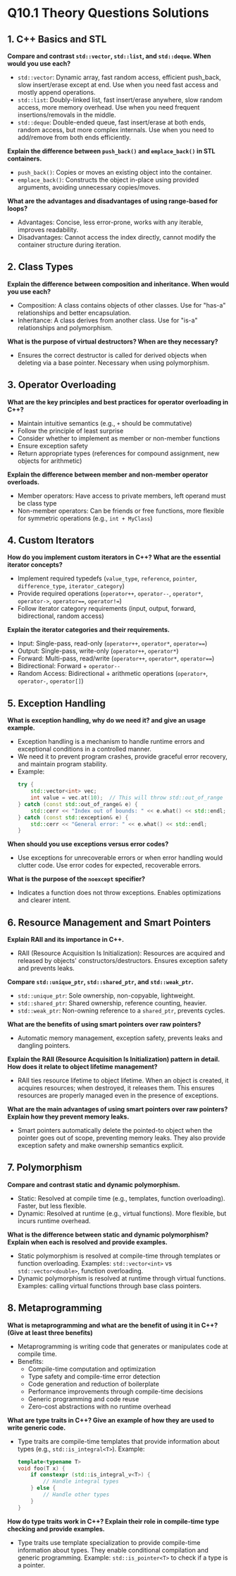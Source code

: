 # Q10.1 Theory Questions Solutions

## 1. C++ Basics and STL

**Compare and contrast `std::vector`, `std::list`, and `std::deque`. When would you use each?**
- `std::vector`: Dynamic array, fast random access, efficient push_back, slow insert/erase except at end. Use when you need fast access and mostly append operations.
- `std::list`: Doubly-linked list, fast insert/erase anywhere, slow random access, more memory overhead. Use when you need frequent insertions/removals in the middle.
- `std::deque`: Double-ended queue, fast insert/erase at both ends, random access, but more complex internals. Use when you need to add/remove from both ends efficiently.

**Explain the difference between `push_back()` and `emplace_back()` in STL containers.**
- `push_back()`: Copies or moves an existing object into the container.
- `emplace_back()`: Constructs the object in-place using provided arguments, avoiding unnecessary copies/moves.

**What are the advantages and disadvantages of using range-based for loops?**
- Advantages: Concise, less error-prone, works with any iterable, improves readability.
- Disadvantages: Cannot access the index directly, cannot modify the container structure during iteration.

## 2. Class Types

**Explain the difference between composition and inheritance. When would you use each?**
- Composition: A class contains objects of other classes. Use for "has-a" relationships and better encapsulation.
- Inheritance: A class derives from another class. Use for "is-a" relationships and polymorphism.

**What is the purpose of virtual destructors? When are they necessary?**
- Ensures the correct destructor is called for derived objects when deleting via a base pointer. Necessary when using polymorphism.

## 3. Operator Overloading

**What are the key principles and best practices for operator overloading in C++?**
- Maintain intuitive semantics (e.g., `+` should be commutative)
- Follow the principle of least surprise
- Consider whether to implement as member or non-member functions
- Ensure exception safety
- Return appropriate types (references for compound assignment, new objects for arithmetic)

**Explain the difference between member and non-member operator overloads.**
- Member operators: Have access to private members, left operand must be class type
- Non-member operators: Can be friends or free functions, more flexible for symmetric operations (e.g., `int + MyClass`)

## 4. Custom Iterators

**How do you implement custom iterators in C++? What are the essential iterator concepts?**
- Implement required typedefs (`value_type`, `reference`, `pointer`, `difference_type`, `iterator_category`)
- Provide required operations (`operator++`, `operator--`, `operator*`, `operator->`, `operator==`, `operator!=`)
- Follow iterator category requirements (input, output, forward, bidirectional, random access)

**Explain the iterator categories and their requirements.**
- Input: Single-pass, read-only (`operator++`, `operator*`, `operator==`)
- Output: Single-pass, write-only (`operator++`, `operator*`)
- Forward: Multi-pass, read/write (`operator++`, `operator*`, `operator==`)
- Bidirectional: Forward + `operator--`
- Random Access: Bidirectional + arithmetic operations (`operator+`, `operator-`, `operator[]`)

## 5. Exception Handling

**What is exception handling, why do we need it? and give an usage example.**
- Exception handling is a mechanism to handle runtime errors and exceptional conditions in a controlled manner.
- We need it to prevent program crashes, provide graceful error recovery, and maintain program stability.
- Example:
  ```cpp
  try {
      std::vector<int> vec;
      int value = vec.at(10);  // This will throw std::out_of_range
  } catch (const std::out_of_range& e) {
      std::cerr << "Index out of bounds: " << e.what() << std::endl;
  } catch (const std::exception& e) {
      std::cerr << "General error: " << e.what() << std::endl;
  }
  ```

**When should you use exceptions versus error codes?**
- Use exceptions for unrecoverable errors or when error handling would clutter code. Use error codes for expected, recoverable errors.

**What is the purpose of the `noexcept` specifier?**
- Indicates a function does not throw exceptions. Enables optimizations and clearer intent.

## 6. Resource Management and Smart Pointers

**Explain RAII and its importance in C++.**
- RAII (Resource Acquisition Is Initialization): Resources are acquired and released by objects' constructors/destructors. Ensures exception safety and prevents leaks.

**Compare `std::unique_ptr`, `std::shared_ptr`, and `std::weak_ptr`.**
- `std::unique_ptr`: Sole ownership, non-copyable, lightweight.
- `std::shared_ptr`: Shared ownership, reference counting, heavier.
- `std::weak_ptr`: Non-owning reference to a `shared_ptr`, prevents cycles.

**What are the benefits of using smart pointers over raw pointers?**
- Automatic memory management, exception safety, prevents leaks and dangling pointers.

**Explain the RAII (Resource Acquisition Is Initialization) pattern in detail. How does it relate to object lifetime management?**
- RAII ties resource lifetime to object lifetime. When an object is created, it acquires resources; when destroyed, it releases them. This ensures resources are properly managed even in the presence of exceptions.

**What are the main advantages of using smart pointers over raw pointers? Explain how they prevent memory leaks.**
- Smart pointers automatically delete the pointed-to object when the pointer goes out of scope, preventing memory leaks. They also provide exception safety and make ownership semantics explicit.

## 7. Polymorphism

**Compare and contrast static and dynamic polymorphism.**
- Static: Resolved at compile time (e.g., templates, function overloading). Faster, but less flexible.
- Dynamic: Resolved at runtime (e.g., virtual functions). More flexible, but incurs runtime overhead.

**What is the difference between static and dynamic polymorphism? Explain when each is resolved and provide examples.**
- Static polymorphism is resolved at compile-time through templates or function overloading. Examples: `std::vector<int>` vs `std::vector<double>`, function overloading.
- Dynamic polymorphism is resolved at runtime through virtual functions. Examples: calling virtual functions through base class pointers.

## 8. Metaprogramming

**What is metaprogramming and what are the benefit of using it in C++? (Give at least three benefits)**
- Metaprogramming is writing code that generates or manipulates code at compile time.
- Benefits:
  - Compile-time computation and optimization
  - Type safety and compile-time error detection
  - Code generation and reduction of boilerplate
  - Performance improvements through compile-time decisions
  - Generic programming and code reuse
  - Zero-cost abstractions with no runtime overhead

**What are type traits in C++? Give an example of how they are used to write generic code.**
- Type traits are compile-time templates that provide information about types (e.g., `std::is_integral<T>`). Example:
  ```cpp
  template<typename T>
  void foo(T x) {
      if constexpr (std::is_integral_v<T>) {
          // Handle integral types
      } else {
          // Handle other types
      }
  }
  ```


**How do type traits work in C++? Explain their role in compile-time type checking and provide examples.**
- Type traits use template specialization to provide compile-time information about types. They enable conditional compilation and generic programming. Example: `std::is_pointer<T>` to check if a type is a pointer. 